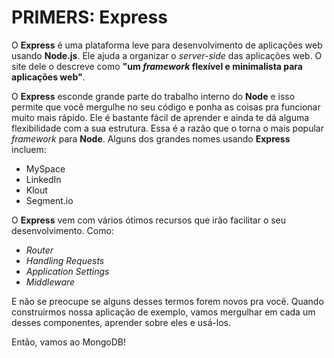 # PRIMERS: Express

O **Express** é uma plataforma leve para desenvolvimento de aplicações web usando **Node.js**. Ele ajuda a organizar o _server-side_ das aplicações web. O site dele o descreve como **"um _framework_ flexível e minimalista para aplicações web"**.

O **Express** esconde grande parte do trabalho interno do **Node** e isso permite que você mergulhe no seu código e ponha as coisas pra funcionar muito mais rápido. Ele é bastante fácil de aprender e ainda te dá alguma flexibilidade com a sua estrutura. Essa é a razão que o torna o mais popular _framework_ para **Node**. Alguns dos grandes nomes usando **Express** incluem:
 - MySpace
 - LinkedIn
 - Klout
 - Segment.io

O **Express** vem com vários ótimos recursos que irão facilitar o seu desenvolvimento. Como:
 - _Router_
 - _Handling Requests_
 - _Application Settings_
 - _Middleware_

E não se preocupe se alguns desses termos forem novos pra você. Quando construirmos nossa aplicação de exemplo, vamos mergulhar em cada um desses componentes, aprender sobre eles e usá-los.

Então, vamos ao MongoDB!
